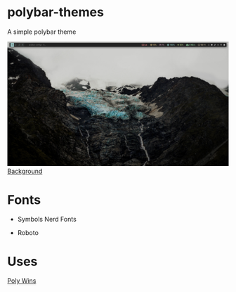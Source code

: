 # polybar-themes
A simple polybar theme


 ![Alt text](/screenshots/polybarconf.png?raw=true "Polybar")
  [Background](https://unsplash.com/photos/IiJfo8b-6ec)

 # Fonts
 
 - Symbols Nerd Fonts
 
 - Roboto
 
 
 
 # Uses
 
 [Poly Wins](https://github.com/alnj/polywins)


